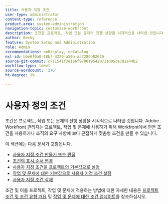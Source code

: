 ```yaml
---
title: 사용자 지정 조건
user-type: administrator
content-type: reference
product-area: system-administration
navigation-topic: customize-workfront
description: 조건은 프로젝트, 작업 또는 문제의 진행 상황을 시각적으로 나타낸 것입니다. Adobe Workfront 관리자는 프로젝트, 작업 및 문제에 사용하기 위해 Workfront에서 만든 조건을 사용하거나 조직의 요구 사항에 보다 근접하게 맞춤형 조건을 만들 수 있습니다.
author: Becky
feature: System Setup and Administration
role: Admin
recommendations: noDisplay, noCatalog
exl-id: bbe6f0a0-18bf-4229-a50a-aa7286b82626
source-git-commit: c711541f3e166f9700195420711d95ce782a44b2
workflow-type: tm+mt
source-wordcount: '176'
ht-degree: 1%

---
```


# 사용자 정의 조건

조건은 프로젝트, 작업 또는 문제의 진행 상황을 시각적으로 나타낸 것입니다. Adobe Workfront 관리자는 프로젝트, 작업 및 문제에 사용하기 위해 Workfront에서 만든 조건을 사용하거나 조직의 요구 사항에 보다 근접하게 맞춤형 조건을 만들 수 있습니다.

이 섹션에는 다음 문서가 포함됩니다.

* [사용자 지정 조건 만들기 또는 편집](../../../administration-and-setup/customize-workfront/create-manage-custom-conditions/create-edit-custom-conditions.md)
* [조건의 표시 순서 변경](../../../administration-and-setup/customize-workfront/create-manage-custom-conditions/change-display-order-of-conditions.md)
* [사용자 지정 조건을 프로젝트의 기본값으로 설정](../../../administration-and-setup/customize-workfront/create-manage-custom-conditions/set-custom-condition-default-projects.md)
* [작업 및 문제에 대한 기본값으로 사용자 지정 조건 설정](../../../administration-and-setup/customize-workfront/create-manage-custom-conditions/set-custom-condition-default-tasks-issues.md)
* [사용자 지정 조건 삭제](../../../administration-and-setup/customize-workfront/create-manage-custom-conditions/delete-custom-conditions.md)

조건 및 이를 프로젝트, 작업 및 문제에 적용하는 방법에 대한 자세한 내용은 [프로젝트 조건 및 조건 유형 개요](../../../manage-work/projects/manage-projects/project-condition-and-condition-type.md) 및 [작업 및 문제에 대한 조건 업데이트](../../../manage-work/projects/updating-work-in-a-project/update-condition-for-tasks-and-issues.md)를 참조하십시오.
